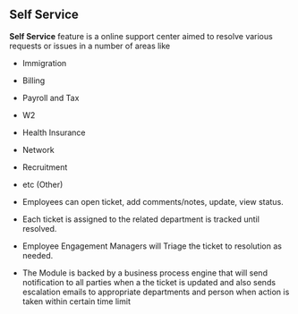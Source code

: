 Self Service
-----

**Self Service** feature is a online support center aimed to resolve various requests or issues in a number of areas like

- Immigration
- Billing
- Payroll and Tax
- W2
- Health Insurance
- Network
- Recruitment
- etc (Other)


- Employees can open ticket, add comments/notes, update, view status.
- Each ticket is assigned to the related department is tracked until resolved.
- Employee Engagement Managers will Triage the ticket to resolution as needed.
- The Module is backed by a business process engine that will send notification to all parties when a the ticket is updated  and also sends escalation emails to appropriate departments and person when action is taken within certain time limit
